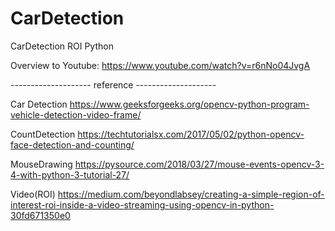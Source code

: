 # CarDetection
CarDetection ROI Python

Overview to Youtube: https://www.youtube.com/watch?v=r6nNo04JvgA

-------------------- reference --------------------

Car Detection  https://www.geeksforgeeks.org/opencv-python-program-vehicle-detection-video-frame/

CountDetection   https://techtutorialsx.com/2017/05/02/python-opencv-face-detection-and-counting/

MouseDrawing https://pysource.com/2018/03/27/mouse-events-opencv-3-4-with-python-3-tutorial-27/

Video(ROI) https://medium.com/beyondlabsey/creating-a-simple-region-of-interest-roi-inside-a-video-streaming-using-opencv-in-python-30fd671350e0
